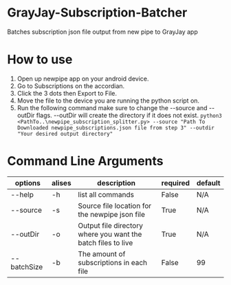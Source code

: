 # GrayJay-Subscription-Batcher
Batches subscription json file output from new pipe to GrayJay app

# How to use
1. Open up newpipe app on your android device.
2. Go to Subscriptions on the accordian.
3. Click the 3 dots then Export to File.
4. Move the file to the device you are running the python script on.
5. Run the following command make sure to change the --source and --outDir flags.  --outDir will create the directory if it does not exist. `python3 <PathTo..\newpipe_subscription_splitter.py> --source "Path To Downloaded newpipe_subscriptions.json file from step 3" --outdir "Your desired output directory"`

# Command Line Arguments
| options     | alises | description                                                  | required | default |
|-------------|--------|--------------------------------------------------------------|----------|---------|
| --help      | -h     | list all commands                                            | False    | N/A     |
| --source    | -s     | Source file location for the newpipe json file               | True     | N/A     |
| --outDir    | -o     | Output file directory where you want the batch files to live | True     | N/A     |
| --batchSize | -b     | The amount of subscriptions in each file                     | False    | 99      |

